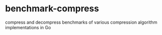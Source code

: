 # benchmark-compress
compress and decompress benchmarks of various compression algorithm implementations in Go
